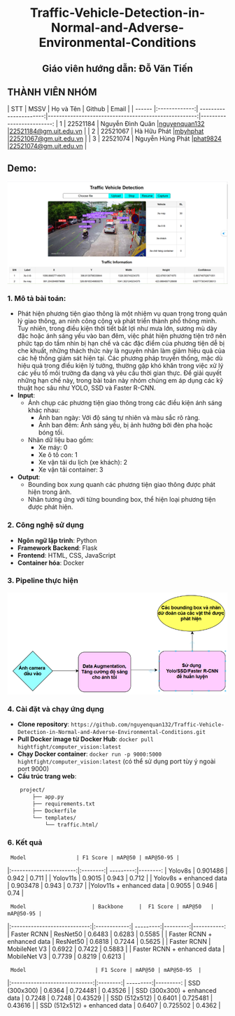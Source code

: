 <div align="center">
    <h1>Traffic-Vehicle-Detection-in-Normal-and-Adverse-Environmental-Conditions</h1>
    <h2>Giáo viên hướng dẫn: Đỗ Văn Tiến</h2>
</div>

## THÀNH VIÊN NHÓM
<a name="thanhvien"></a>
| STT    | MSSV          | Họ và Tên              | Github                                               | Email                   |
| ------ |:-------------:| ----------------------:|-----------------------------------------------------:|-------------------------:
| 1      | 22521184      | Nguyễn Đình Quân       |[nguyenquan132](https://github.com/nguyenquan132)     |22521184@gm.uit.edu.vn   |
| 2      | 22521067      | Hà Hữu Phát            |[mbyhphat](https://github.com/mbyhphat)               |22521067@gm.uit.edu.vn   |
| 3      | 22521074      | Nguyễn Hùng Phát       |[phat9824](https://github.com/phat9824)               |22521074@gm.uit.edu.vn   |

## Demo: 
<img src="images/web.png" align="center">

### **1. Mô tả bài toán**: 
* Phát hiện phương tiện giao thông là một nhiệm vụ quan trọng trong quản lý giao thông, an ninh công cộng và phát triển thành phố thông minh. Tuy
nhiên, trong điều kiện thời tiết bất lợi như mưa lớn, sương mù dày đặc hoặc ánh sáng yếu vào ban đêm, việc phát hiện phương tiện trở nên phức tạp do tầm
nhìn bị hạn chế và các đặc điểm của phương tiện dễ bị che khuất, những thách thức này là nguyên nhân làm giảm hiệu quả của các hệ thống giám sát
hiện tại. Các phương pháp truyền thống, mặc dù hiệu quả trong điều kiện lý tưởng, thường gặp khó khăn trong việc xử lý các yếu tố môi trường đa dạng và yêu
cầu thời gian thực. Để giải quyết những hạn chế này, trong bài toán này nhóm chúng em áp dụng các kỹ thuật học sâu như YOLO, SSD và Faster R-CNN.
* **Input**: 
     *  Ảnh chụp các phương tiện giao thông trong các điều kiện ánh sáng khác nhau:
          * Ảnh ban ngày: Với độ sáng tự nhiên và màu sắc rõ ràng.
          * Ảnh ban đêm: Ánh sáng yếu, bị ảnh hưởng bởi đèn pha hoặc bóng tối.
     *  Nhãn dữ liệu bao gồm:
          * Xe máy: 0
          * Xe ô tô con: 1
          * Xe vận tải du lịch (xe khách): 2
          * Xe vận tải container: 3
* **Output**:
     * Bounding box xung quanh các phương tiện giao thông được phát hiện trong ảnh.
     * Nhãn tương ứng với từng bounding box, thể hiện loại phương tiện được phát hiện.
### **2. Công nghệ sử dụng**
- **Ngôn ngữ lập trình**: Python
- **Framework Backend**: Flask
- **Frontend**: HTML, CSS, JavaScript
- **Container hóa**: Docker
### **3. Pipeline thực hiện**
<img src="images/pipeline.png" align="center">

### **4. Cài đặt và chạy ứng dụng**
* **Clone repository**: ```https://github.com/nguyenquan132/Traffic-Vehicle-Detection-in-Normal-and-Adverse-Environmental-Conditions.git```
* **Pull Docker image từ Docker Hub**: ```docker pull hightfight/computer_vision:latest```
* **Chạy Docker container**: ```docker run -p 9000:5000 hightfight/computer_vision:latest``` (có thể sử dụng port tùy ý ngoài port 9000)
* **Cấu trúc trang web**: 
```
    project/
        ├── app.py
        ├── requirements.txt
        ├── Dockerfile
        └── templates/
            └── traffic.html/
```

### **6. Kết quả**
     Model                | F1 Score | mAP@50 | mAP@50-95 |   
|:-----------------------:|:--------:| ---------:|--------:
|     Yolov8s             | 0.901486 |   0.942   | 0.711  | 
|    Yolov11s             |  0.9015  |   0.943   | 0.712  |
| Yolov8s + enhanced data | 0.903478 |   0.943   | 0.737  | 
|Yolov11s + enhanced data |  0.9055  |   0.946   |  0.74  |     

     Model                     | Backbone     |  F1 Score | mAP@50   | mAP@50-95 |   
|:----------------------------:|:------------:| ---------:|---------:|-----------:
|     Faster RCNN              | ResNet50     |  0.6483   |  0.6283  |   0.5585  | 
| Faster RCNN + enhanced data  | ResNet50     |  0.6818   |  0.7244  |   0.5625  |
|     Faster RCNN              | MobileNet V3 |  0.6922   |  0.7422  |   0.5883  | 
| Faster RCNN + enhanced data  | MobileNet V3 |  0.7739   |  0.8219  |   0.6213  |

     Model                      | F1 Score | mAP@50 | mAP@50-95  |   
|:-----------------------------:|:--------:| ---------:|---------:
|     SSD (300x300)             |  0.6364  |  0.724481 | 0.43526 | 
| SSD (300x300) + enhanced data |  0.7248  |   0.7248  | 0.43529 |
|     SSD (512x512)             |  0.6401  |  0.725481 | 0.43616 | 
| SSD (512x512) + enhanced data |  0.6407  |  0.725502 | 0.4362  |
